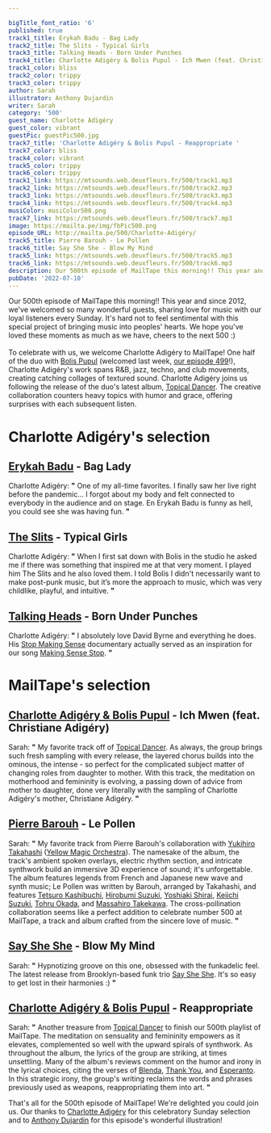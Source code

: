 ```yaml
---

bigTitle_font_ratio: '6'
published: true
track1_title: Erykah Badu - Bag Lady
track2_title: The Slits - Typical Girls
track3_title: Talking Heads - Born Under Punches
track4_title: Charlotte Adigéry & Bolis Pupul - Ich Mwen (feat. Christiane Adigéry)
track1_color: bliss
track2_color: trippy
track3_color: trippy
author: Sarah
illustrator: Anthony Dujardin
writer: Sarah
category: '500'
guest_name: Charlotte Adigéry
guest_color: vibrant
guestPic: guestPic500.jpg
track7_title: 'Charlotte Adigéry & Bolis Pupul - Reappropriate '
track7_color: bliss
track4_color: vibrant
track5_color: trippy
track6_color: trippy
track1_link: https://mtsounds.web.deuxfleurs.fr/500/track1.mp3
track2_link: https://mtsounds.web.deuxfleurs.fr/500/track2.mp3
track3_link: https://mtsounds.web.deuxfleurs.fr/500/track3.mp3
track4_link: https://mtsounds.web.deuxfleurs.fr/500/track4.mp3
musiColor: musiColor500.png
track7_link: https://mtsounds.web.deuxfleurs.fr/500/track7.mp3
image: https://mailta.pe/img/fbPic500.png
episode_URL: http://mailta.pe/500/Charlotte-Adigéry/
track5_title: Pierre Barouh - Le Pollen
track6_title: Say She She - Blow My Mind
track5_link: https://mtsounds.web.deuxfleurs.fr/500/track5.mp3
track6_link: https://mtsounds.web.deuxfleurs.fr/500/track6.mp3
description: Our 500th episode of MailTape this morning!! This year and since 2012, we've welcomed so many wonderful guests, sharing love for music with our loyal listeners every Sunday. It's hard not to feel sentimental with this special project of bringing music into peoples' hearts. We hope you've loved these moments as much as we have, cheers to the next 500 :)
pubDate: '2022-07-10'
---
```

 Our 500th episode of MailTape this morning!! This year and since 2012, we've welcomed so many wonderful guests, sharing love for music with our loyal listeners every Sunday. It's hard not to feel sentimental with this special project of bringing music into peoples' hearts. We hope you've loved these moments as much as we have, cheers to the next 500 :) 
    <br><br>
To celebrate with us, we welcome Charlotte Adigéry to MailTape! One half of the duo with [Bolis Pupul](https://bolispupul.bandcamp.com/album/neon-buddha) (welcomed last week, [our episode 499](https://www.mailta.pe/499/bolis-pupul/)!), Charlotte Adigéry's work spans R&B, jazz, techno, and club movements, creating catching collages of textured sound. Charlotte Adigéry joins us following the release of the duo's latest album, [Topical Dancer](https://charlotteandbolis.bandcamp.com/album/topical-dancer). The creative collaboration counters heavy topics with humor and grace, offering surprises with each subsequent listen. 


# Charlotte Adigéry's selection

## [Erykah Badu](https://www.instagram.com/erykahbadu/) - Bag Lady
Charlotte Adigéry: **"** One of my all-time favorites. I finally saw her live right before the pandemic... I forgot about my body and felt connected to everybody in the audience and on stage. En Erykah Badu is funny as hell, you could see she was having fun. **"** 

## [The Slits](https://www.discogs.com/artist/33930-The-Slits) - Typical Girls
Charlotte Adigéry: **"** When I first sat down with Bolis in the studio he asked me if there was something that inspired me at that very moment. I played him The Slits and he also loved them. I told Bolis I didn't necessarily want to make post-punk music, but it’s more the approach to music, which was very childlike, playful, and intuitive. **"** 

## [Talking Heads](https://www.facebook.com/TalkingHeadsofficial) - Born Under Punches
Charlotte Adigéry: **"** I absolutely love David Byrne and everything he does. His [Stop Making Sense](https://www.youtube.com/watch?v=_CUvkrtqbIM) documentary actually served as an inspiration for our song [Making Sense Stop](https://www.youtube.com/watch?v=_uxxi2HHHVA). **"** 

# MailTape's selection

## [Charlotte Adigéry & Bolis Pupul](https://charlotteandbolis.com/) - Ich Mwen (feat. Christiane Adigéry)
Sarah: **"** My favorite track off of [Topical Dancer](https://charlotteandbolis.bandcamp.com/album/topical-dancer). As always, the group brings such fresh sampling with every release, the layered chorus builds into the ominous, the intense - so perfect for the complicated subject matter of changing roles from daughter to mother. With this track, the meditation on motherhood and femininity is evolving, a passing down of advice from mother to daughter, done very literally with the sampling of Charlotte Adigéry's mother, Christiane Adigéry. **"** 

## [Pierre Barouh](https://wrwtfww.com/album/le-pollen) - Le Pollen
Sarah: **"** My favorite track from Pierre Barouh's collaboration with [Yukihiro Takahashi](https://www.discogs.com/artist/58981-Yukihiro-Takahashi) ([Yellow Magic Orchestra](https://www.discogs.com/artist/22061-Yellow-Magic-Orchestra)). The namesake of the album, the track's ambient spoken overlays, electric rhythm section, and intricate synthwork build an immersive 3D experience of sound; it's unforgettable. The album features legends from French and Japanese new wave and synth music; Le Pollen was written by Barouh, arranged by Takahashi, and features [Tetsuro Kashibuchi](https://www.discogs.com/artist/386062-Tetsuro-Kashibuchi), [Hirobumi Suzuki](https://www.discogs.com/artist/386055-Hirobumi-Suzuki), [Yoshiaki Shirai](https://www.discogs.com/artist/386059-Yoshiaki-Shirai), [Keiichi Suzuki](https://open.spotify.com/artist/6qz1QFUOn2Pfc3P5nm9x1G), [Tohru Okada](https://www.discogs.com/artist/297419-Tohru-Okada?noanv=1), and [Massahiro Takekawa](https://www.discogs.com/artist/143936-Masahiro-Takekawa). The cross-pollination collaboration seems like a perfect addition to celebrate number 500 at MailTape, a track and album crafted from the sincere love of music. **"** 

## [Say She She](https://saysheshe.bandcamp.com/) - Blow My Mind
Sarah: **"** Hypnotizing groove on this one, obsessed with the funkadelic feel. The latest release from Brooklyn-based funk trio [Say She She](https://www.saysheshe.com/). It's so easy to get lost in their harmonies :) **"** 

## [Charlotte Adigéry & Bolis Pupul](https://charlotteandbolis.com/) - Reappropriate
Sarah: **"** Another treasure from [Topical Dancer](https://charlotteandbolis.bandcamp.com/album/topical-dancer) to finish our 500th playlist of MailTape. The meditation on sensuality and femininity empowers as it elevates, complemented so well with the upward spirals of synthwork. As throughout the album, the lyrics of the group are striking, at times unsettling. Many of the album's reviews comment on the humor and irony in the lyrical choices, citing the verses of [Blenda](https://www.youtube.com/watch?v=_ccmFd3wE_8), [Thank You](https://www.youtube.com/watch?v=v22LdFl4Sa8), and [Esperanto](https://www.youtube.com/watch?v=_EoXtsMHmik). In this strategic irony, the group's writing reclaims the words and phrases previously used as weapons, reappropriating them into art. **"** 

That's all for the 500th episode of MailTape! We're delighted you could join us. Our thanks to [Charlotte Adigéry](https://charlotteandbolis.com/) for this celebratory Sunday selection and to [Anthony Dujardin](https://www.instagram.com/fromthegarden/) for this episode's wonderful illustration!
